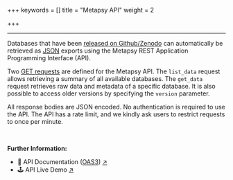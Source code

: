 +++
keywords = []
title = "Metapsy API"
weight = 2

+++
***

Databases that have been [released on Github/Zenodo](https://docs.metapsy.org/release/) can automatically be retrieved as [JSON](https://www.json.org/json-en.html) exports using the Metapsy REST Application Programming Interface (API).

Two [GET requests](https://restfulapi.net/http-methods/#get) are defined for the Metapsy API. The `list_data` request allows retrieving a summary of all available databases. The `get_data` request retrieves raw data and metadata of a specific database. It is also possible to access older versions by specifying the `version` parameter.

All response bodies are JSON encoded. No authentication is required to use the API. The API has a rate limit, and we kindly ask users to restrict requests to once per minute.

</br>

**Further Information:**

* 📄 API Documentation ([OAS3](https://swagger.io/specification/)) [↗](https://metapsy.org/api)
* 🕹️ API Live Demo [↗](https://app.swaggerhub.com/apis-docs/t38169/metapsy/1.0.0)

<br></br>